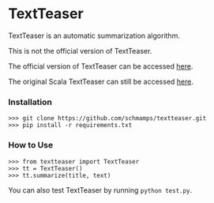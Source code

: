 TextTeaser
=============

TextTeaser is an automatic summarization algorithm.

This is not the official version of TextTeaser.

The official version of TextTeaser can be accessed
[here](https://github.com/MojoJolo/textteaser).

The original Scala TextTeaser can still be accessed
[here](https://github.com/MojoJolo/textteaser).


### Installation
    >>> git clone https://github.com/schmamps/textteaser.git
    >>> pip install -r requirements.txt

### How to Use
    >>> from textteaser import TextTeaser
    >>> tt = TextTeaser()
    >>> tt.summarize(title, text)

You can also test TextTeaser by running `python test.py`.

